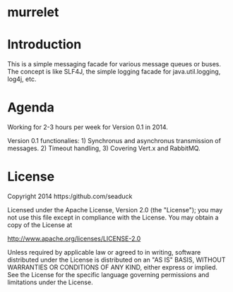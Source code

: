 murrelet
========

# Introduction

This is a simple messaging facade for various message queues or buses. The concept is like SLF4J, the simple logging facade for java.util.logging, log4j, etc. 


# Agenda

Working for 2-3 hours per week for Version 0.1 in 2014. 

Version 0.1 functionalies: 1) Synchronus and asynchronus transmission of messages. 2) Timeout handling, 3) Covering Vert.x and RabbitMQ.


# License

Copyright 2014 https:/github.com/seaduck

Licensed under the Apache License, Version 2.0 (the "License");
you may not use this file except in compliance with the License.
You may obtain a copy of the License at

http://www.apache.org/licenses/LICENSE-2.0

Unless required by applicable law or agreed to in writing, software
distributed under the License is distributed on an "AS IS" BASIS,
WITHOUT WARRANTIES OR CONDITIONS OF ANY KIND, either express or implied.
See the License for the specific language governing permissions and
limitations under the License.
